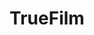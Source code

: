---
title: TrueFilm
crosslinks:
- moviescirclejerk
- goodlongposts
- movies
- flicks
- africancinema
- YMS
- SuperheroCirclejerk
- criterion
- DC_Cinematic
- shittankiessay
- AskHistorians
- harrypotter
- changemyview
- Filme
- AskScienceFiction
- DeepMyth
- mealtimevideos
- japanlife
- HighQualityGifs
- AsABlackMan
---